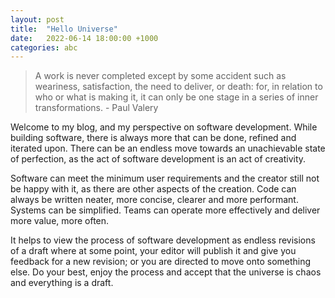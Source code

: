 ```yaml
---
layout: post
title:  "Hello Universe"
date:   2022-06-14 18:00:00 +1000
categories: abc
---
```

> A work is never completed except by some accident such as weariness, satisfaction, the need to deliver, or death: for, in relation to who or what is making it, it can only be one stage in a series of inner transformations. - Paul Valery

Welcome to my blog, and my perspective on software development. While building software, there is always more that can be done, refined and iterated upon. There can be an endless move towards an unachievable state of perfection, as the act of software development is an act of creativity.

Software can meet the minimum user requirements and the creator still not be happy with it, as there are other aspects of the creation. Code can always be written neater, more concise, clearer and more performant. Systems can be simplified. Teams can operate more effectively and deliver more value, more often.

It helps to view the process of software development as endless revisions of a draft where at some point, your editor will publish it and give you feedback for a new revision; or you are directed to move onto something else. Do your best, enjoy the process and accept that the universe is chaos and everything is a draft.